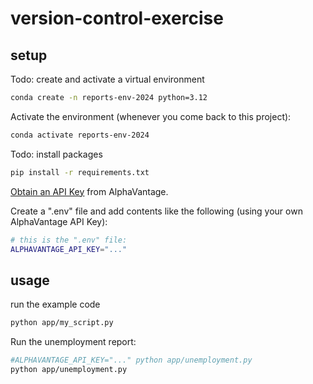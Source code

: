# version-control-exercise

## setup

Todo: create and activate a virtual environment 
```sh
conda create -n reports-env-2024 python=3.12
```

Activate the environment (whenever you come back to this project):

```sh
conda activate reports-env-2024
```
Todo: install packages
```sh
pip install -r requirements.txt
```
[Obtain an API Key](https://www.alphavantage.co/support/#api-key) from AlphaVantage.

Create a ".env" file and add contents like the following (using your own AlphaVantage API Key):

```sh
# this is the ".env" file:
ALPHAVANTAGE_API_KEY="..."
```

## usage

run the example code

```sh
python app/my_script.py
```

Run the unemployment report:

```sh
#ALPHAVANTAGE_API_KEY="..." python app/unemployment.py
python app/unemployment.py
```